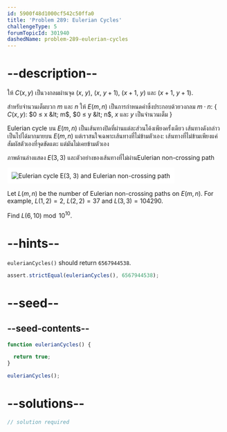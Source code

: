 ```yaml
---
id: 5900f48d1000cf542c50ffa0
title: 'Problem 289: Eulerian Cycles'
challengeType: 5
forumTopicId: 301940
dashedName: problem-289-eulerian-cycles
---
```


# --description--


ให้ $C(x,y)$ เป็นวงกลมผ่านจุด ($x$, $y$), ($x$, $y + 1$), ($x + 1$, $y$) และ ($x + 1$, $y + 1$).

สำหรับจำนวนเต็มบวก $m$ และ $n$ ให้ $E(m,n)$ เป็นการกำหนดค่าซึ่งประกอบด้วยวงกลม $m·n$: { $C(x,y)$: $0 ≤ x &lt; m$, $0 ≤ y &lt; n$, $x$ และ $y$ เป็นจำนวนเต็ม }

Eulerian cycle บน $E(m,n)$ เป็นเส้นทางปิดที่ผ่านแต่ละส่วนโค้งเพียงครั้งเดียว เส้นทางดังกล่าวเป็นไปได้มากมายบน $E(m,n)$ แต่เราสนใจเฉพาะเส้นทางที่ไม่ข้ามตัวเอง: เส้นทางที่ไม่ข้ามเพียงแค่สัมผัสตัวเองที่จุดขัดแตะ แต่มันไม่เคยข้ามตัวเอง

ภาพด้านล่างแสดง $E(3,3)$ และตัวอย่างของเส้นทางที่ไม่ผ่านEulerian non-crossing path

<img class="img-responsive center-block" alt="Eulerian cycle E(3, 3) and Eulerian non-crossing path" src="https://cdn.freecodecamp.org/curriculum/project-euler/eulerian-cycles.gif" style="background-color: white; padding: 10px;">

Let $L(m,n)$ be the number of Eulerian non-crossing paths on $E(m,n)$. For example, $L(1,2) = 2$, $L(2,2) = 37$ and $L(3,3) = 104290$.

Find $L(6,10)\bmod {10}^{10}$.

# --hints--

`eulerianCycles()` should return `6567944538`.

```js
assert.strictEqual(eulerianCycles(), 6567944538);
```

# --seed--

## --seed-contents--

```js
function eulerianCycles() {

  return true;
}

eulerianCycles();
```

# --solutions--

```js
// solution required
```
